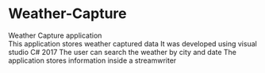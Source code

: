 # Weather-Capture
Weather Capture application  
This application stores weather captured data
It was developed using visual studio C# 2017
The user can search the weather by city and date
The application stores information inside a streamwriter

